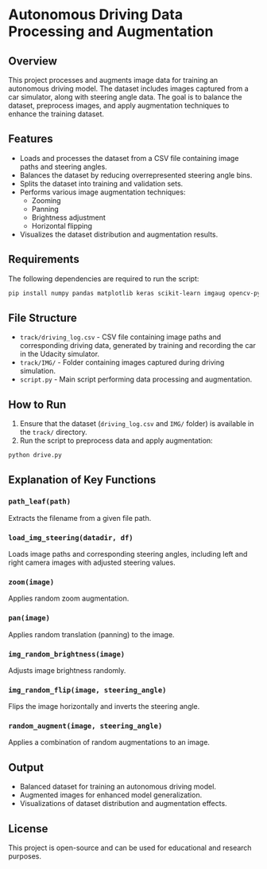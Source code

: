 # Autonomous Driving Data Processing and Augmentation

## Overview
This project processes and augments image data for training an autonomous driving model. The dataset includes images captured from a car simulator, along with steering angle data. The goal is to balance the dataset, preprocess images, and apply augmentation techniques to enhance the training dataset.

## Features
- Loads and processes the dataset from a CSV file containing image paths and steering angles.
- Balances the dataset by reducing overrepresented steering angle bins.
- Splits the dataset into training and validation sets.
- Performs various image augmentation techniques:
  - Zooming
  - Panning
  - Brightness adjustment
  - Horizontal flipping
- Visualizes the dataset distribution and augmentation results.

## Requirements
The following dependencies are required to run the script:

```bash
pip install numpy pandas matplotlib keras scikit-learn imgaug opencv-python
```

## File Structure
- `track/driving_log.csv` - CSV file containing image paths and corresponding driving data, generated by training and recording the car in the Udacity simulator.
- `track/IMG/` - Folder containing images captured during driving simulation.
- `script.py` - Main script performing data processing and augmentation.

## How to Run
1. Ensure that the dataset (`driving_log.csv` and `IMG/` folder) is available in the `track/` directory.
2. Run the script to preprocess data and apply augmentation:

```bash
python drive.py
```

## Explanation of Key Functions
### `path_leaf(path)`
Extracts the filename from a given file path.

### `load_img_steering(datadir, df)`
Loads image paths and corresponding steering angles, including left and right camera images with adjusted steering values.

### `zoom(image)`
Applies random zoom augmentation.

### `pan(image)`
Applies random translation (panning) to the image.

### `img_random_brightness(image)`
Adjusts image brightness randomly.

### `img_random_flip(image, steering_angle)`
Flips the image horizontally and inverts the steering angle.

### `random_augment(image, steering_angle)`
Applies a combination of random augmentations to an image.

## Output
- Balanced dataset for training an autonomous driving model.
- Augmented images for enhanced model generalization.
- Visualizations of dataset distribution and augmentation effects.

## License
This project is open-source and can be used for educational and research purposes.

